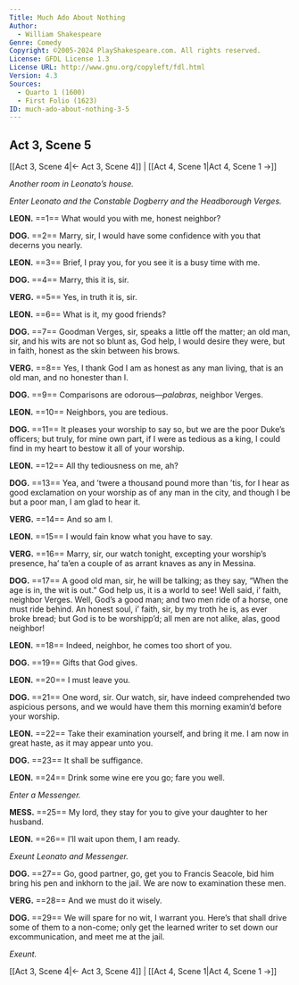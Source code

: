 ```yaml
---
Title: Much Ado About Nothing
Author: 
  - William Shakespeare
Genre: Comedy
Copyright: ©2005-2024 PlayShakespeare.com. All rights reserved.
License: GFDL License 1.3
License URL: http://www.gnu.org/copyleft/fdl.html
Version: 4.3
Sources:
  - Quarto 1 (1600)
  - First Folio (1623)
ID: much-ado-about-nothing-3-5
---
```


## Act 3, Scene 5
[[Act 3, Scene 4|← Act 3, Scene 4]] | [[Act 4, Scene 1|Act 4, Scene 1 →]]

*Another room in Leonato’s house.*

*Enter Leonato and the Constable Dogberry and the Headborough Verges.*

**LEON.**
==1== What would you with me, honest neighbor?

**DOG.**
==2== Marry, sir, I would have some confidence with you that decerns you nearly.

**LEON.**
==3== Brief, I pray you, for you see it is a busy time with me.

**DOG.**
==4== Marry, this it is, sir.

**VERG.**
==5== Yes, in truth it is, sir.

**LEON.**
==6== What is it, my good friends?

**DOG.**
==7== Goodman Verges, sir, speaks a little off the matter; an old man, sir, and his wits are not so blunt as, God help, I would desire they were, but in faith, honest as the skin between his brows.

**VERG.**
==8== Yes, I thank God I am as honest as any man living, that is an old man, and no honester than I.

**DOG.**
==9== Comparisons are odorous—*palabras*, neighbor Verges.

**LEON.**
==10== Neighbors, you are tedious.

**DOG.**
==11== It pleases your worship to say so, but we are the poor Duke’s officers; but truly, for mine own part, if I were as tedious as a king, I could find in my heart to bestow it all of your worship.

**LEON.**
==12== All thy tediousness on me, ah?

**DOG.**
==13== Yea, and ’twere a thousand pound more than ’tis, for I hear as good exclamation on your worship as of any man in the city, and though I be but a poor man, I am glad to hear it.

**VERG.**
==14== And so am I.

**LEON.**
==15== I would fain know what you have to say.

**VERG.**
==16== Marry, sir, our watch tonight, excepting your worship’s presence, ha’ ta’en a couple of as arrant knaves as any in Messina.

**DOG.**
==17== A good old man, sir, he will be talking; as they say, “When the age is in, the wit is out.” God help us, it is a world to see! Well said, i’ faith, neighbor Verges. Well, God’s a good man; and two men ride of a horse, one must ride behind. An honest soul, i’ faith, sir, by my troth he is, as ever broke bread; but God is to be worshipp’d; all men are not alike, alas, good neighbor!

**LEON.**
==18== Indeed, neighbor, he comes too short of you.

**DOG.**
==19== Gifts that God gives.

**LEON.**
==20== I must leave you.

**DOG.**
==21== One word, sir. Our watch, sir, have indeed comprehended two aspicious persons, and we would have them this morning examin’d before your worship.

**LEON.**
==22== Take their examination yourself, and bring it me. I am now in great haste, as it may appear unto you.

**DOG.**
==23== It shall be suffigance.

**LEON.**
==24== Drink some wine ere you go; fare you well.

*Enter a Messenger.*

**MESS.**
==25== My lord, they stay for you to give your daughter to her husband.

**LEON.**
==26== I’ll wait upon them, I am ready.

*Exeunt Leonato and Messenger.*

**DOG.**
==27== Go, good partner, go, get you to Francis Seacole, bid him bring his pen and inkhorn to the jail. We are now to examination these men.

**VERG.**
==28== And we must do it wisely.

**DOG.**
==29== We will spare for no wit, I warrant you. Here’s that shall drive some of them to a non-come; only get the learned writer to set down our excommunication, and meet me at the jail.

*Exeunt.*

[[Act 3, Scene 4|← Act 3, Scene 4]] | [[Act 4, Scene 1|Act 4, Scene 1 →]]